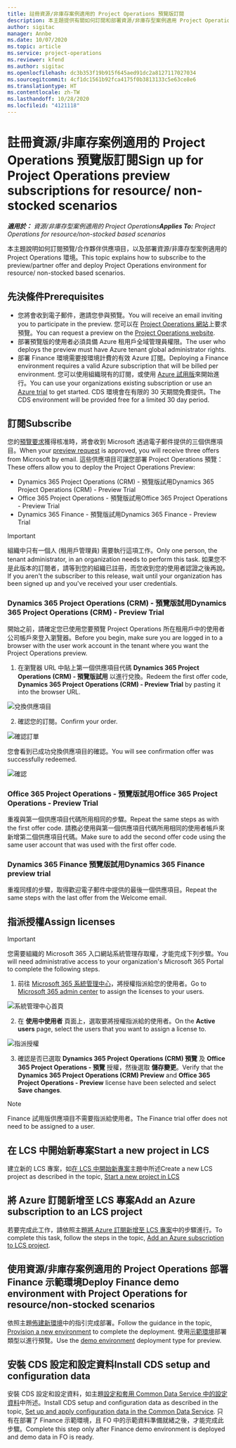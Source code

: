 ```yaml
---
title: 註冊資源/非庫存案例適用的 Project Operations 預覽版訂閱
description: 本主題提供有關如何訂閱和部署資源/非庫存型案例適用 Project Operations 的資訊。
author: sigitac
manager: Annbe
ms.date: 10/07/2020
ms.topic: article
ms.service: project-operations
ms.reviewer: kfend
ms.author: sigitac
ms.openlocfilehash: dc3b353f19b915f645aed91dc2a8127117027034
ms.sourcegitcommit: 4cf1dc1561b92fca4175f0b3813133c5e63ce8e6
ms.translationtype: HT
ms.contentlocale: zh-TW
ms.lasthandoff: 10/28/2020
ms.locfileid: "4121118"
---
```

# <a name="sign-up-for-project-operations-preview-subscriptions-for-resource-non-stocked-scenarios"></a><span data-ttu-id="eec72-103">註冊資源/非庫存案例適用的 Project Operations 預覽版訂閱</span><span class="sxs-lookup"><span data-stu-id="eec72-103">Sign up for Project Operations preview subscriptions for resource/ non-stocked scenarios</span></span>

<span data-ttu-id="eec72-104">_**適用於：** 資源/非庫存型案例適用的 Project Operations_</span><span class="sxs-lookup"><span data-stu-id="eec72-104">_**Applies To:** Project Operations for resource/non-stocked based scenarios_</span></span>

<span data-ttu-id="eec72-105">本主題說明如何訂閱預覽/合作夥伴供應項目，以及部署資源/非庫存型案例適用的 Project Operations 環境。</span><span class="sxs-lookup"><span data-stu-id="eec72-105">This topic explains how to subscribe to the preview/partner offer and deploy Project Operations environment for resource/ non-stocked based scenarios.</span></span>

## <a name="prerequisites"></a><span data-ttu-id="eec72-106">先決條件</span><span class="sxs-lookup"><span data-stu-id="eec72-106">Prerequisites</span></span>

- <span data-ttu-id="eec72-107">您將會收到電子郵件，邀請您參與預覽。</span><span class="sxs-lookup"><span data-stu-id="eec72-107">You will receive an email inviting you to participate in the preview.</span></span> <span data-ttu-id="eec72-108">您可以在 [Project Operations 網站](https://dynamics.microsoft.com/en-us/project-operations/overview/)上要求預覽。</span><span class="sxs-lookup"><span data-stu-id="eec72-108">You can request a preview on the [Project Operations website](https://dynamics.microsoft.com/en-us/project-operations/overview/).</span></span>
- <span data-ttu-id="eec72-109">部署預覽版的使用者必須具備 Azure 租用戶全域管理員權限。</span><span class="sxs-lookup"><span data-stu-id="eec72-109">The user who deploys the preview must have Azure tenant global administrator rights.</span></span>
- <span data-ttu-id="eec72-110">部署 Finance 環境需要按環境計費的有效 Azure 訂閱。</span><span class="sxs-lookup"><span data-stu-id="eec72-110">Deploying a Finance environment requires a valid Azure subscription that will be billed per environment.</span></span> <span data-ttu-id="eec72-111">您可以使用組織現有的訂閱，或使用 [Azure 試用版](https://azure.microsoft.com/en-us/free/)來開始進行。</span><span class="sxs-lookup"><span data-stu-id="eec72-111">You can use your organizations existing subscription or use an [Azure trial](https://azure.microsoft.com/en-us/free/) to get started.</span></span> <span data-ttu-id="eec72-112">CDS 環境會在有限的 30 天期間免費提供。</span><span class="sxs-lookup"><span data-stu-id="eec72-112">The CDS environment will be provided free for a limited 30 day period.</span></span>

## <a name="subscribe"></a><span data-ttu-id="eec72-113">訂閱</span><span class="sxs-lookup"><span data-stu-id="eec72-113">Subscribe</span></span>

<span data-ttu-id="eec72-114">您的[預覽要求](https://forms.office.com/FormsPro/Pages/ResponsePage.aspx?id=v4j5cvGGr0GRqy180BHbR56j8lZs0FdAvwT75_WNFyxUMkRDV1NYQU5TNjE2VjhKOVBUNVg2R0s1NC4u)獲得核准時，將會收到 Microsoft 透過電子郵件提供的三個供應項目。</span><span class="sxs-lookup"><span data-stu-id="eec72-114">When your [preview request](https://forms.office.com/FormsPro/Pages/ResponsePage.aspx?id=v4j5cvGGr0GRqy180BHbR56j8lZs0FdAvwT75_WNFyxUMkRDV1NYQU5TNjE2VjhKOVBUNVg2R0s1NC4u) is approved, you will receive three offers from Microsoft by email.</span></span> <span data-ttu-id="eec72-115">這些供應項目可讓您部署 Project Operations 預覽：</span><span class="sxs-lookup"><span data-stu-id="eec72-115">These offers allow you to deploy the Project Operations Preview:</span></span>

- <span data-ttu-id="eec72-116">Dynamics 365 Project Operations (CRM) - 預覽版試用</span><span class="sxs-lookup"><span data-stu-id="eec72-116">Dynamics 365 Project Operations (CRM) - Preview Trial</span></span>
- <span data-ttu-id="eec72-117">Office 365 Project Operations - 預覽版試用</span><span class="sxs-lookup"><span data-stu-id="eec72-117">Office 365 Project Operations - Preview Trial</span></span>
- <span data-ttu-id="eec72-118">Dynamics 365 Finance - 預覽版試用</span><span class="sxs-lookup"><span data-stu-id="eec72-118">Dynamics 365 Finance - Preview Trial</span></span>

> [!IMPORTANT]
> <span data-ttu-id="eec72-119">組織中只有一個人 (租用戶管理員) 需要執行這項工作。</span><span class="sxs-lookup"><span data-stu-id="eec72-119">Only one person, the tenant administrator, in an organization needs to perform this task.</span></span> <span data-ttu-id="eec72-120">如果您不是此版本的訂閱者，請等到您的組織已註冊，而您收到您的使用者認證之後再說。</span><span class="sxs-lookup"><span data-stu-id="eec72-120">If you aren't the subscriber to this release, wait until your organization has been signed up and you've received your user credentials.</span></span>

### <a name="dynamics-365-project-operations-crm---preview-trial"></a><span data-ttu-id="eec72-121">Dynamics 365 Project Operations (CRM) - 預覽版試用</span><span class="sxs-lookup"><span data-stu-id="eec72-121">Dynamics 365 Project Operations (CRM) - Preview Trial</span></span> 

<span data-ttu-id="eec72-122">開始之前，請確定您已使用您要預覽 Project Operations 所在租用戶中的使用者公司帳戶來登入瀏覽器。</span><span class="sxs-lookup"><span data-stu-id="eec72-122">Before you begin, make sure you are logged in to a browser with the user work account in the tenant where you want the Project Operations preview.</span></span>

1. <span data-ttu-id="eec72-123">在瀏覽器 URL 中貼上第一個供應項目代碼 **Dynamics 365 Project Operations (CRM) - 預覽版試用** 以進行兌換。</span><span class="sxs-lookup"><span data-stu-id="eec72-123">Redeem the first offer code, **Dynamics 365 Project Operations (CRM) - Preview Trial** by pasting it into the browser URL.</span></span>

![兌換供應項目](./media/16RedeemFirstOfferNew.png)

2. <span data-ttu-id="eec72-125">確認您的訂閱。</span><span class="sxs-lookup"><span data-stu-id="eec72-125">Confirm your order.</span></span>

![確認訂單](./media/17ConfirmOrderNew.png)

<span data-ttu-id="eec72-127">您會看到已成功兌換供應項目的確認。</span><span class="sxs-lookup"><span data-stu-id="eec72-127">You will see confirmation offer was successfully redeemed.</span></span>

![確認](./media/18OrderConfirmationNew.png)

### <a name="office-365-project-operations---preview-trial"></a><span data-ttu-id="eec72-129">Office 365 Project Operations - 預覽版試用</span><span class="sxs-lookup"><span data-stu-id="eec72-129">Office 365 Project Operations - Preview Trial</span></span>

<span data-ttu-id="eec72-130">重複與第一個供應項目代碼所用相同的步驟。</span><span class="sxs-lookup"><span data-stu-id="eec72-130">Repeat the same steps as with the first offer code.</span></span> <span data-ttu-id="eec72-131">請務必使用與第一個供應項目代碼所用相同的使用者帳戶來新增第二個供應項目代碼。</span><span class="sxs-lookup"><span data-stu-id="eec72-131">Make sure to add the second offer code using the same user account that was used with the first offer code.</span></span>

### <a name="dynamics-365-finance-preview-trial"></a><span data-ttu-id="eec72-132">Dynamics 365 Finance 預覽版試用</span><span class="sxs-lookup"><span data-stu-id="eec72-132">Dynamics 365 Finance preview trial</span></span>

<span data-ttu-id="eec72-133">重複同樣的步驟，取得歡迎電子郵件中提供的最後一個供應項目。</span><span class="sxs-lookup"><span data-stu-id="eec72-133">Repeat the same steps with the last offer from the Welcome email.</span></span>

## <a name="assign-licenses"></a><span data-ttu-id="eec72-134">指派授權</span><span class="sxs-lookup"><span data-stu-id="eec72-134">Assign licenses</span></span>

> [!IMPORTANT]
> <span data-ttu-id="eec72-135">您需要組織的 Microsoft 365 入口網站系統管理存取權，才能完成下列步驟。</span><span class="sxs-lookup"><span data-stu-id="eec72-135">You will need administrative access to your organization's Microsoft 365 Portal to complete the following steps.</span></span>

1. <span data-ttu-id="eec72-136">前往 [Microsoft 365 系統管理中心](https://portal.office.com/)，將授權指派給您的使用者。</span><span class="sxs-lookup"><span data-stu-id="eec72-136">Go to [Microsoft 365 admin center](https://portal.office.com/) to assign the licenses to your users.</span></span>

![系統管理中心首頁](./media/14AdminPortal.png)

2. <span data-ttu-id="eec72-138">在 **使用中使用者** 頁面上，選取要將授權指派給的使用者。</span><span class="sxs-lookup"><span data-stu-id="eec72-138">On the **Active users** page, select the users that you want to assign a license to.</span></span>

![指派授權](./media/15AssignLicenses.png)

3. <span data-ttu-id="eec72-140">確認是否已選取 **Dynamics 365 Project Operations (CRM) 預覽** 及 **Office 365 Project Operations - 預覽** 授權，然後選取 **儲存變更**。</span><span class="sxs-lookup"><span data-stu-id="eec72-140">Verify that the **Dynamics 365 Project Operations (CRM) Preview** and **Office 365 Project Operations - Preview** license have been selected and select **Save changes**.</span></span>

> [!NOTE]
> <span data-ttu-id="eec72-141">Finance 試用版供應項目不需要指派給使用者。</span><span class="sxs-lookup"><span data-stu-id="eec72-141">The Finance trial offer does not need to be assigned to a user.</span></span>

## <a name="start-a-new-project-in-lcs"></a><span data-ttu-id="eec72-142">在 LCS 中開始新專案</span><span class="sxs-lookup"><span data-stu-id="eec72-142">Start a new project in LCS</span></span>

<span data-ttu-id="eec72-143">建立新的 LCS 專案，如[在 LCS 中開始新專案](create-lcs-project.md)主題中所述</span><span class="sxs-lookup"><span data-stu-id="eec72-143">Create a new LCS project as described in the topic, [Start a new project in LCS](create-lcs-project.md)</span></span>

## <a name="add-an-azure-subscription-to-an-lcs-project"></a><span data-ttu-id="eec72-144">將 Azure 訂閱新增至 LCS 專案</span><span class="sxs-lookup"><span data-stu-id="eec72-144">Add an Azure subscription to an LCS project</span></span>

<span data-ttu-id="eec72-145">若要完成此工作，請依照主題[將 Azure 訂閱新增至 LCS 專案](resource-add-azure-subscription-lcs-project.md)中的步驟進行。</span><span class="sxs-lookup"><span data-stu-id="eec72-145">To complete this task, follow the steps in the topic, [Add an Azure subscription to LCS project](resource-add-azure-subscription-lcs-project.md).</span></span>

## <a name="deploy-finance-demo-environment-with-project-operations-for-resourcenon-stocked-scenarios"></a><span data-ttu-id="eec72-146">使用資源/非庫存案例適用的 Project Operations 部署 Finance 示範環境</span><span class="sxs-lookup"><span data-stu-id="eec72-146">Deploy Finance demo environment with Project Operations for resource/non-stocked scenarios</span></span>

<span data-ttu-id="eec72-147">依照主題[佈建新環境](resource-provision-new-environment.md)中的指引完成部署。</span><span class="sxs-lookup"><span data-stu-id="eec72-147">Follow the guidance in the topic, [Provision a new environment](resource-provision-new-environment.md) to complete the deployment.</span></span> <span data-ttu-id="eec72-148">使用[示範環境](https://docs.microsoft.com/dynamics365/fin-ops-core/dev-itpro/deployment/deploy-demo-environment)部署類型以進行預覽。</span><span class="sxs-lookup"><span data-stu-id="eec72-148">Use the [demo environment](https://docs.microsoft.com/dynamics365/fin-ops-core/dev-itpro/deployment/deploy-demo-environment) deployment type for preview.</span></span> 

## <a name="install-cds-setup-and-configuration-data"></a><span data-ttu-id="eec72-149">安裝 CDS 設定和設定資料</span><span class="sxs-lookup"><span data-stu-id="eec72-149">Install CDS setup and configuration data</span></span>

<span data-ttu-id="eec72-150">安裝 CDS 設定和設定資料，如主題[設定和套用 Common Data Service 中的設定資料](resource-apply-pro-setup-config-data.md)中所述。</span><span class="sxs-lookup"><span data-stu-id="eec72-150">Install CDS setup and configuration data as described in the topic, [Set up and apply configuration data in the Common Data Service](resource-apply-pro-setup-config-data.md).</span></span>
<span data-ttu-id="eec72-151">只有在部署了 Finance 示範環境，且 FO 中的示範資料準備就緒之後，才能完成此步驟。</span><span class="sxs-lookup"><span data-stu-id="eec72-151">Complete this step only after Finance demo environment is deployed and demo data in FO is ready.</span></span>
